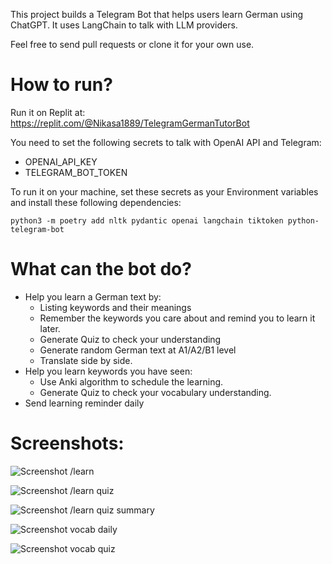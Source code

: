 This project builds a Telegram Bot that helps users learn German using ChatGPT. It uses LangChain to talk with LLM providers.

Feel free to send pull requests or clone it for your own use.

# How to run?
Run it on Replit at: https://replit.com/@Nikasa1889/TelegramGermanTutorBot

You need to set the following secrets to talk with OpenAI API and Telegram:
  - OPENAI_API_KEY
  - TELEGRAM_BOT_TOKEN

To run it on your machine, set these secrets as your Environment variables and install these following dependencies:

```
python3 -m poetry add nltk pydantic openai langchain tiktoken python-telegram-bot
```

# What can the bot do?
- Help you learn a German text by:
  - Listing keywords and their meanings
  - Remember the keywords you care about and remind you to learn it later.
  - Generate Quiz to check your understanding
  - Generate random German text at A1/A2/B1 level
  - Translate side by side.
- Help you learn keywords you have seen:
  - Use Anki algorithm to schedule the learning.
  - Generate Quiz to check your vocabulary understanding.
- Send learning reminder daily

# Screenshots:

![Screenshot /learn](screenshots/screenshot_learn.png)

![Screenshot /learn quiz](screenshots/screenshot_quiz.png)

![Screenshot /learn quiz summary](screenshots/screenshot_quiz_summary.png)

![Screenshot vocab daily](screenshots/screenshot_vocab_daily.png)

![Screenshot vocab quiz](screenshots/screenshot_vocab_quiz.png)
